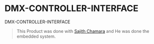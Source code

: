 # DMX-CONTROLLER-INTERFACE
DMX-CONTROLLER-INTERFACE

>This Product was done with [Sajith Chamara](https://www.facebook.com/profile.php?id=100009104182301) and He was done the embedded system.
